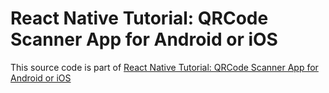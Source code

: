 # React Native Tutorial: QRCode Scanner App for Android or iOS

This source code is part of [React Native Tutorial: QRCode Scanner App for Android or iOS]()